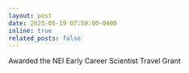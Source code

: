 ```yaml
---
layout: post
date: 2023-05-19 07:59:00-0400
inline: true
related_posts: false
---
```


Awarded the NEI Early Career Scientist Travel Grant
